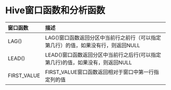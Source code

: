 # Hive窗口函数和分析函数

| 窗口函数                         | 描述 |
| :--- | :--- |
| LAG\(\) | LAG\(\)窗口函数返回分区中当前行之前行（可以指定第几行）的值，如果没有行，则返回NULL |
| LEAD\(\) | LEAD\(\)窗口函数返回分区中当前行之后行\(可以指定第几行\)的值，如果没有，则返回NULL |
| FIRST\_VALUE | FIRST\_VALUE窗口函数返回相对于窗口中第一行指定列的值 |

